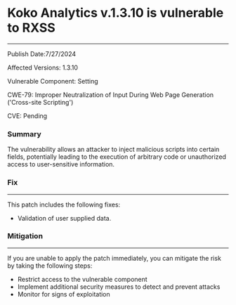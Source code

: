 # Koko Analytics v.1.3.10 is vulnerable to RXSS

-------------------

Publish Date:7/27/2024

Affected Versions: 1.3.10

Vulnerable Component: Setting 

CWE-79: Improper Neutralization of Input During Web Page Generation ('Cross-site Scripting')

CVE: Pending


### Summary

The vulnerability allows an attacker to inject malicious scripts into certain fields, potentially leading to the execution of arbitrary code or unauthorized access to user-sensitive information.


### Fix
----

This patch includes the following fixes:

* Validation of user supplied data.

### Mitigation
-------------

If you are unable to apply the patch immediately, you can mitigate the risk by taking the following steps:

* Restrict access to the vulnerable component
* Implement additional security measures to detect and prevent attacks
* Monitor for signs of exploitation



